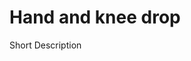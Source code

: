 # Hand and knee drop

Short Description

<blockquote class="imgur-embed-pub" lang="en" data-id="a/Fk2TQ91" data-context="false" ><a href="//imgur.com/a/Fk2TQ91"></a></blockquote><script async src="//s.imgur.com/min/embed.js" charset="utf-8"></script>
